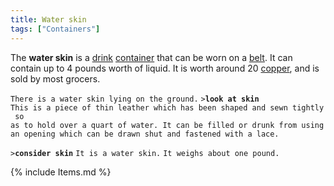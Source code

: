 ```yaml
---
title: Water skin
tags: ["Containers"]
---
```

The **water skin** is a [drink](drink "wikilink")
[container](container "wikilink") that can be worn on a
[belt](belt "wikilink"). It can contain up to 4 pounds worth of liquid.
It is worth around 20 [copper](copper "wikilink"), and is sold by most
grocers.

`There is a water skin lying on the ground.`
`>`**`look at skin`**
`This is a piece of thin leather which has been shaped and sewn tightly so`
`as to hold over a quart of water. It can be filled or drunk from using`
`an opening which can be drawn shut and fastened with a lace.`

`>`**`consider skin`**
`It is a water skin.`
`It weighs about one pound.`

{% include Items.md %}

